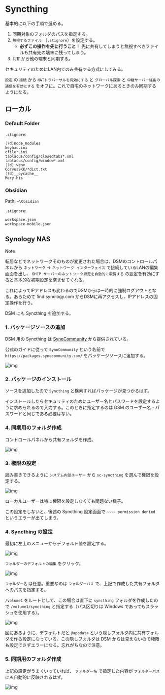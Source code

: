 # Syncthing

基本的に以下の手順で進める。

1. 同期対象のフォルダのパスを指定する。
1. `無視するファイル` （`.stignore`）を設定する。
    - **必ずこの操作を先に行うこと！** 先に共有してしまうと無視すべきファイルも共有先の端末に残ってしまう。
1. `共有` から他の端末と同期する。


セキュリティのためにLAN内でのみ共有する方式にしてみる。

`設定` の `接続` から `NATトラバーサルを有効にする` と `グローバル探索` と `中継サーバー経由の通信を有効にする` をオフに。これで自宅のネットワークにあるときのみ同期するようになる。

## ローカル

### Default Folder

`.stignore`:

```
(?d)node_modules
keyhac.ini
cfiler.ini
tablacus/config/closedtabs*.xml
tablacus/config/window*.xml
(?d).venv
CorvusSKK/*dict.txt
(?d)__pycache__
Mery.his
```


### Obsidian

Path: `~\Obsidian`

`.stignore`:

```
workspace.json
workspace-mobile.json
```

## Synology NAS

> [!NOTE]
> 転居などでネットワークそのものが変更された場合は、DSMのコントロールパネルから `ネットワーク` → `ネットワーク インターフェイス` で接続しているLANの編集画面を出し、 `DHCP サーバーのネットワーク設定を自動的に取得する` の設定を有効にすると基本的な初期設定を済ませてくれる。
> 
> これによってIPアドレスも変わるのでDSMからは一時的に強制ログアウトとなる。あらためて find.synology.com からDSMに再アクセスし、IPアドレスの固定操作を行う。




DSM にも Syncthing を追加する。

### 1. パッケージソースの追加

DSM 用の Syncthing は [SynoCommunity](https://synocommunity.com/) から提供されている。

公式のガイドに従って `SynoCommunity` という名前で `https://packages.synocommunity.com/` をパッケージソースに追加する。

![img](./img/dsm-package-center.png)

### 2. パッケージのインストール

ソースを追加したので `Syncthing` と検索すればパッケージが見つかるはず。

インストールしたらセキュリティのためにユーザー名とパスワードを設定するように求められるので入力する。このときに指定するのは DSM のユーザー名・パスワードと同じである必要はない。

### 4. 同期用のフォルダ作成

コントロールパネルから共有フォルダを作成。

![img](./img/dsm-sync-folder-add.png)

### 3. 権限の設定

読み書きできるように `システム内部ユーザー` から `sc-syncthing` を選んで権限を設定する。

![img](./img/dsm-sync-folder-permission.png)

ローカルユーザーは特に権限を設定しなくても問題ない様子。

この設定をしないと、後述の Syncthing 設定画面で `~~~~ permission denied` というエラーが出てしまう。


### 4. Syncthing の設定

最初に左上のメニューからデフォルト値を設定する。

![img](./img/dsm-st-global-setting.png)

`フォルダーのデフォルトの編集` をクリック。

![img](./img/dsm-st-global-default.png)

`フォルダー名` は任意。重要なのは `フォルダーパス` で、上記で作成した共有フォルダへのパスを指定する。

`/volume1` をルートとして、この場合は直下に `syncthing` フォルダを作成したので `/volume1/syncthing` と指定する（パス区切りは Windows であってもスラッシュを使用する）。

![img](./img/dsm-st-default-folder.png)

図にあるように、デフォルトだと `@appdata` という隠しフォルダ内に共有フォルダを作る設定になっている。この隠しフォルダは DSM からは見えないので権限も設定できずエラーになる。忘れがちなので注意。


### 5. 同期用のフォルダ作成

上記の設定がうまくいっていれば、 `フォルダー名` で指定した内容が `フォルダーパス` にも自動的に反映されるはず。

![img](./img/dsm-st-sync-setting.png)